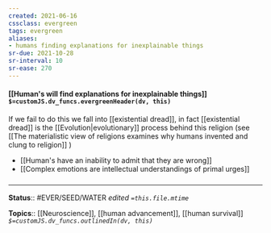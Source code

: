 ```yaml
---
created: 2021-06-16
cssclass: evergreen
tags: evergreen
aliases:
- humans finding explanations for inexplainable things
sr-due: 2021-10-28
sr-interval: 10
sr-ease: 270
---
```


#### [[Human's will find explanations for inexplainable things]] `$=customJS.dv_funcs.evergreenHeader(dv, this)`

If we fail to do this we fall into [[existential dread]], in fact [[existential dread]] is the [[Evolution|evolutionary]] process behind this religion (see [[The materialistic view of religions examines why humans invented and clung to religion]] )

- [[Human's have an inability to admit that they are wrong]]
- [[Complex emotions are intellectual understandings of primal urges]]


### <hr class="footnote"/>

**Status**:: #EVER/SEED/WATER 
*edited `=this.file.mtime`*

**Topics**:: [[Neuroscience]], [[human advancement]], [[human survival]]
*`$=customJS.dv_funcs.outlinedIn(dv, this)`*
